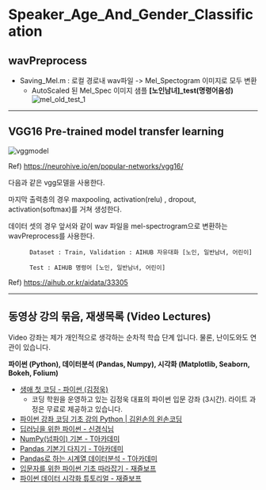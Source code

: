# Speaker_Age_And_Gender_Classification

## wavPreprocess

* Saving_Mel.m : 로컬 경로내 wav파일 -> Mel_Spectogram 이미지로 모두 변환
  * AutoScaled 된 Mel_Spec 이미지 샘플 **[노인남녀]_test(명령어음성)**
  ![mel_old_test_1](https://user-images.githubusercontent.com/73811196/130889131-b04b202e-701e-4e4a-8a1e-4e0dcf8a082f.png)
  
-----

## VGG16 Pre-trained model transfer learning

 ![vggmodel](https://user-images.githubusercontent.com/74817754/130889369-157cee32-738e-4674-92de-90f68ce58865.jpg) 
 
 Ref) https://neurohive.io/en/popular-networks/vgg16/
 
 다음과 같은 vgg모델을 사용한다.
 
마지막 출력층의 경우 maxpooling, activation(relu) , dropout, activation(softmax)를 거쳐 생성한다.

데이터 셋의 경우 앞서와 같이 wav 파일을 mel-spectrogram으로 변환하는 wavPreprocess를 사용한다.

          Dataset : Train, Validation : AIHUB 자유대화 [노인, 일반남녀, 어린이]

          Test : AIHUB 명령어 [노인, 일반남녀, 어린이]
          
Ref) https://aihub.or.kr/aidata/33305



-----


## 동영상 강의 묶음, 재생목록 (Video Lectures)

Video 강좌는 제가 개인적으로 생각하는 순차적 학습 단계 입니다. 물론, 난이도와도 연관이 있습니다. 

**파이썬 (Python), 데이터분석 (Pandas, Numpy), 시각화 (Matplotlib, Seaborn, Bokeh, Folium)**

* [생애 첫 코딩 - 파이썬 (김정욱)](https://learnaday.kr/open-course/geNpyx)
  * 코딩 학원을 운영하고 있는 김정욱 대표의 파이썬 입문 강좌 (3시간). 라이트 과정은 무료로 제공하고 있습니다.
* [파이썬 강좌 코딩 기초 강의 Python | 김왼손의 왼손코딩](https://www.youtube.com/watch?v=c2mpe9Xcp0I&list=PLGPF8gvWLYyrkF85itdBHaOLSVbtdzBww&index=1)
* [딥러닝을 위한 파이썬 - 신경식님](https://learnaday.kr/open-course/ZiYShf)
* [NumPy(넘파이) 기본 - T아카데미](https://www.youtube.com/watch?v=zNrDbG4tNGo&list=PL9mhQYIlKEhf04ToiDFvNzKL0OP4W27TW)
* [Pandas 기본기 다지기 - T아카데미](https://www.youtube.com/watch?v=M_lKmt-wSvY&list=PL9mhQYIlKEhfG_gWF-DclKs6vXS6SkmQN)
* [Pandas로 하는 시계열 데이터분석 - T아카데미](https://www.youtube.com/watch?v=oNLaw2Q8Irw&list=PL9mhQYIlKEhd60Qq4r2yC7xYKIhs97FfC)
* [입문자를 위한 파이썬 기초 따라잡기 - 재즐보프](https://www.youtube.com/watch?v=BvJhYPQSDLI&list=PLnIaYcDMsScyhT18mwY71rV_aHdP-OhLd)
* [파이썬 데이터 시각화 튜토리얼 - 재즐보프](https://www.youtube.com/watch?v=TIjsrH_THhs&list=PLnIaYcDMsScyrZZXH6LTXMrOLXJ-7hznD)

